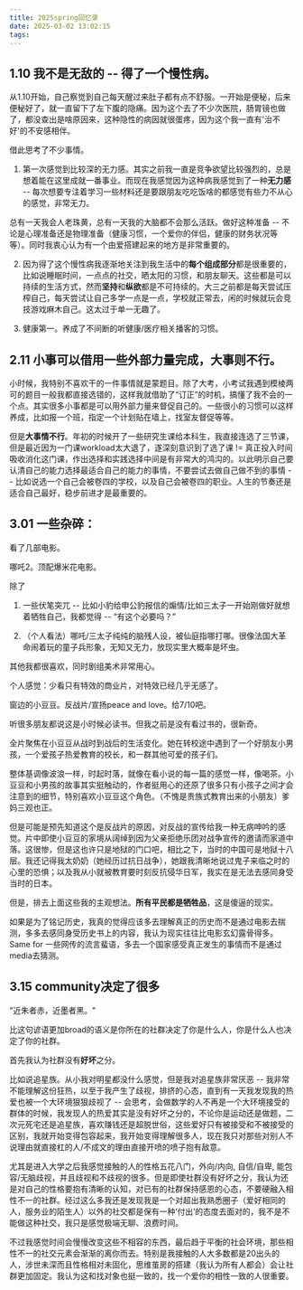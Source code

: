 ```yaml
---
title: 2025spring回忆录
date: 2025-03-02 13:02:15
tags:
---
```


## 1.10 我不是无敌的 -- 得了一个慢性病。
从1.10开始，自己察觉到自己每天醒过来肚子都有点不舒服。一开始是便秘，后来便秘好了，就一直留下了左下腹的隐痛。因为这个去了不少次医院，肠胃镜也做了，都没查出是啥原因来，这种隐性的病因就很蛋疼，因为这个我一直有'治不好'的不安感相伴。

借此思考了不少事情。

1. 第一次感觉到比较深的无力感。其实之前我一直是竞争欲望比较强烈的，总是想着能在这里成就一番事业。而现在我感觉因为这种病我感觉到了一种**无力感** -- 每次想要专注着学习一些材料还是要跟朋友吃吃饭啥的都感觉有些力不从心的感觉，非常无力。

总有一天我会人老珠黄，总有一天我的大脑都不会那么活跃。做好这种准备 -- 不论是心理准备还是物理准备（健康习惯，一个爱你的伴侣，健康的财务状况等等）。同时我衷心认为有一个由爱搭建起来的地方是非常重要的。

2. 因为得了这个慢性病我逐渐地关注到我生活中的**每个组成部分**都是很重要的，比如说睡眠时间，一点点的社交，晒太阳的习惯，和朋友聊天。这些都是可以持续的生活方式，然而**坚持**和**纵欲**都是不可持续的。大三之前都是每天尝试压榨自己，每天尝试让自己多学一点是一点，学校就正常去，闲的时候就玩会竞技游戏麻木自己。这太过于单一无趣了。

3. 健康第一。养成了不间断的听健康/医疗相关播客的习惯。

## 2.11 小事可以借用一些外部力量完成，大事则不行。
小时候，我特别不喜欢干的一件事情就是蒙题目。除了大考，小考试我遇到模棱两可的题目一般我都直接选错的，这样我就借助了“订正”的时机，搞懂了我不会的一个点。其实很多小事都是可以用外部力量来督促自己的。一些很小的习惯可以这样养成，比如报一个班，指定一个计划贴在墙上，找室友督促等等。

但是**大事情不行**。年初的时候开了一些研究生课给本科生，我直接连选了三节课，但是最近因为一门课workload太大退了，遂深刻意识到了选了课 != 真正投入时间吸收消化这门课，作出选择和实践选择中间是有非常大的鸿沟的。以此明示自己要认清自己的能力选择最适合自己的能力的事情，不要尝试去做自己做不到的事情 -- 比如说选一个自己会被卷四的学校，以及自己会被卷四的职业。人生的节奏还是适合自己最好，稳步前进才是最重要的。

## 3.01 一些杂碎：
看了几部电影。

哪吒2。顶配爆米花电影。

除了
1. 一些伏笔突兀 -- 比如小豹给申公豹报信的煽情/比如三太子一开始刚做好就想着牺牲自己，我都觉得 -- “有这个必要吗？”

2. （个人看法）哪吒/三太子纯纯的脑残人设，被仙庭指哪打哪。很像法国大革命闹着玩的童子兵形象，无知又无力，放现实里大概率是坏虫。

其他我都很喜欢，同时剧组美术非常用心。

个人感觉：少看只有特效的商业片，对特效已经几乎无感了。

窗边的小豆豆。反战片/宣扬peace and love。给7/10吧。

听很多朋友都说这是小时候必读书。但我之前是没有看过书的，很新奇。

全片聚焦在小豆豆从战时到战后的生活变化。她在转校途中遇到了一个好朋友小男孩，一个爱孩子热爱教育的校长，和一群其他可爱的孩子们。

整体基调像波浪一样，时起时落，就像在看小说的每一篇的感觉一样，像喝茶。小豆豆和小男孩的故事其实挺触动的，作者挺用心的还原了很多只有小孩子之间才会注意到的细节，特别喜欢小豆豆这个角色。（不愧是贵族式教育出来的小朋友）爹妈三观也正。

但是可能是预先知道这个是反战片的原因，对反战的宣传给我一种无病呻吟的感觉。片中即使小豆豆的家境从阔绰到因为父亲拒绝乐团对战争宣传的邀请而家道中落。这很惨，但是这也许只是地狱的门口吧，相比之下，当时的中国可是地狱十八层。我还记得我太奶奶（她经历过抗日战争），她跟我清晰地说过鬼子来临之时的心里的恐惧；以及我从小就被教育要时刻反抗侵华日军，我实在是无法去感同身受当时的日本。

但是，排去上面这些我的主观想法。**所有平民都是牺牲品**，这是傻逼的现实。

如果是为了铭记历史，我真的觉得应该多去理解真正的历史而不是通过电影去揣测，多多去感同身受历史书上的内容，我认为现实往往比电影玄幻露骨得多。Same for 一些网传的流言蜚语，多去一个国家感受真正发生的事情而不是通过media去猜测。

## 3.15 community决定了很多
"近朱者赤，近墨者黑。"

比这句谚语更加broad的语义是你所在的社群决定了你是什么人，你是什么人也决定了你的社群。

首先我认为社群没有**好坏**之分。

比如说追星族。从小我对明星都没什么感觉，但是我对追星族非常厌恶 -- 我非常不能理解这份狂热，以至于我产生了歧视，排挤的心态，直到有一天我发现我的热爱也被一个大环境狠狠歧视了 -- 会思考，会做数学的人不再是一个大环境接受的群体的时候，我发现人的热爱其实是没有好坏之分的，不论你是运动还是做题，二次元死宅还是追星族，喜欢赚钱还是超脱世俗，这些爱好只有被接受和不被接受的区别，我就开始变得包容起来，我开始变得理解很多人，现在我只对那些对别人不说理由就直接杠的人/不成文的理由直接开喷的喷子抱有敌意。

尤其是进入大学之后我感觉接触的人的性格五花八门，外向/内向, 自信/自卑, 能包容/无脑歧视，并且歧视和不歧视的很多。但是即使社群没有好坏之分，我认为还是对自己的性格要抱有清晰的认知，对已有的社群保持感恩的心态，不要硬融入相性不一的社群。经过这么多我还是发现我是一个对超出我熟悉圈子（爱好相同的人，服务业的陌生人）以外的社交都是保有一种‘付出’的态度去面对的，我不是不能做这种社交，我只是感觉极端无聊、浪费时间。

不过我感觉时间会慢慢改变这些不相容的东西，最后趋于平衡的社会环境，那些相性不一的社交元素会渐渐的离你而去。特别是我接触的人大多数都是20出头的人，涉世未深而且性格相对未固化，思维茧房的搭建（我认为所有人都会）会让社群更加固定。我认为这和找对象也挺一致的，找一个爱你的相性一致的人很重要。

